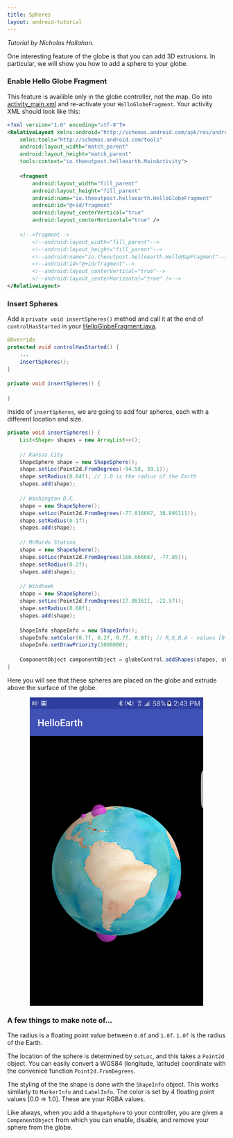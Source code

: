 ```yaml
---
title: Spheres
layout: android-tutorial
---
```


*Tutorial by Nicholas Hallahan.*

One interesting feature of the globe is that you can add 3D extrusions. In particular, we will show you how to add a sphere to your globe.

### Enable Hello Globe Fragment

This feature is availible only in the globe controller, not the map. Go into [activity_main.xml](https://github.com/mousebird/AndroidTutorialProject/blob/114123ea3ce55c65de7160429e453198ea958592/app/src/main/res/layout/activity_main.xml) and re-activate your `HelloGlobeFragment`. Your activity XML should look like this:

```xml
<?xml version="1.0" encoding="utf-8"?>
<RelativeLayout xmlns:android="http://schemas.android.com/apk/res/android"
    xmlns:tools="http://schemas.android.com/tools"
    android:layout_width="match_parent"
    android:layout_height="match_parent"
    tools:context="io.theoutpost.helloearth.MainActivity">

    <fragment
        android:layout_width="fill_parent"
        android:layout_height="fill_parent"
        android:name="io.theoutpost.helloearth.HelloGlobeFragment"
        android:id="@+id/fragment"
        android:layout_centerVertical="true"
        android:layout_centerHorizontal="true" />

    <!--<fragment-->
        <!--android:layout_width="fill_parent"-->
        <!--android:layout_height="fill_parent"-->
        <!--android:name="io.theoutpost.helloearth.HelloMapFragment"-->
        <!--android:id="@+id/fragment"-->
        <!--android:layout_centerVertical="true"-->
        <!--android:layout_centerHorizontal="true" />-->
</RelativeLayout>
```

### Insert Spheres

Add a `private void insertSpheres()` method and call it at the end of `controlHasStarted` in your [HelloGlobeFragment.java](https://github.com/mousebird/AndroidTutorialProject/blob/114123ea3ce55c65de7160429e453198ea958592/app/src/main/java/io/theoutpost/helloearth/HelloGlobeFragment.java).

```java
@Override
protected void controlHasStarted() {
    ...
    insertSpheres();
}

private void insertSpheres() {

}
```

Inside of `insertSpheres`, we are going to add four spheres, each with a different location and size.

```java
private void insertSpheres() {
    List<Shape> shapes = new ArrayList<>();

    // Kansas City
    ShapeSphere shape = new ShapeSphere();
    shape.setLoc(Point2d.FromDegrees(-94.58, 39.1));
    shape.setRadius(0.04f); // 1.0 is the radius of the Earth
    shapes.add(shape);

    // Washington D.C.
    shape = new ShapeSphere();
    shape.setLoc(Point2d.FromDegrees(-77.036667, 38.895111));
    shape.setRadius(0.1f);
    shapes.add(shape);

    // McMurdo Station
    shape = new ShapeSphere();
    shape.setLoc(Point2d.FromDegrees(166.666667, -77.85));
    shape.setRadius(0.2f);
    shapes.add(shape);

    // Windhoek
    shape = new ShapeSphere();
    shape.setLoc(Point2d.FromDegrees(17.083611, -22.57));
    shape.setRadius(0.08f);
    shapes.add(shape);

    ShapeInfo shapeInfo = new ShapeInfo();
    shapeInfo.setColor(0.7f, 0.2f, 0.7f, 0.8f); // R,G,B,A - values [0.0 => 1.0]
    shapeInfo.setDrawPriority(1000000);

    ComponentObject componentObject = globeControl.addShapes(shapes, shapeInfo, MaplyBaseController.ThreadMode.ThreadAny);
}
```

Here you will see that these spheres are placed on the globe and extrude above the surface of the globe.

<img src="resources/spheres.png" alt="Android File Transfer" style="max-width:400px;display:block;margin:auto;">

### A few things to make note of...

The radius is a floating point value between `0.0f` and `1.0f`. `1.0f` is the radius of the Earth.

The location of the sphere is determined by `setLoc`, and this takes a `Point2d` object. You can easily convert a WGS84 (longitude, latitude) coordinate with the convenice function `Point2d.FromDegrees`.

The styling of the the shape is done with the `ShapeInfo` object. This works similarly to `MarkerInfo` and `LabelInfo`. The color is set by 4 floating point values [0.0 => 1.0]. These are your RGBA values.

Like always, when you add a `ShapeSphere` to your controller, you are given a `ComponentObject` from which you can enable, disable, and remove your sphere from the globe.

